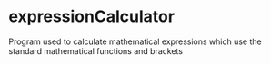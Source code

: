 expressionCalculator
====================

Program used to calculate mathematical expressions which use the standard mathematical functions and brackets
